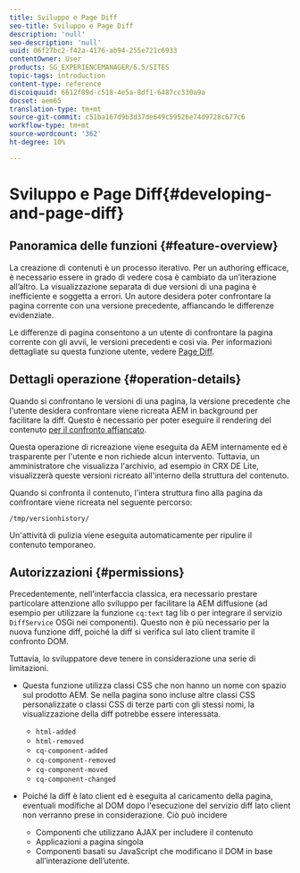 ```yaml
---
title: Sviluppo e Page Diff
seo-title: Sviluppo e Page Diff
description: 'null'
seo-description: 'null'
uuid: 06f27bc2-f42a-4176-ab94-255e721c6933
contentOwner: User
products: SG_EXPERIENCEMANAGER/6.5/SITES
topic-tags: introduction
content-type: reference
discoiquuid: 6612f89d-c518-4e5a-8df1-6487cc330a9a
docset: aem65
translation-type: tm+mt
source-git-commit: c51ba167d9b3d37de649c59526e74d9728c677c6
workflow-type: tm+mt
source-wordcount: '362'
ht-degree: 10%

---
```



# Sviluppo e Page Diff{#developing-and-page-diff}

## Panoramica delle funzioni {#feature-overview}

La creazione di contenuti è un processo iterativo. Per un authoring efficace, è necessario essere in grado di vedere cosa è cambiato da un’iterazione all’altro. La visualizzazione separata di due versioni di una pagina è inefficiente e soggetta a errori. Un autore desidera poter confrontare la pagina corrente con una versione precedente, affiancando le differenze evidenziate.

Le differenze di pagina consentono a un utente di confrontare la pagina corrente con gli avvii, le versioni precedenti e così via. Per informazioni dettagliate su questa funzione utente, vedere [Page Diff](/help/sites-authoring/page-diff.md).

## Dettagli operazione {#operation-details}

Quando si confrontano le versioni di una pagina, la versione precedente che l&#39;utente desidera confrontare viene ricreata AEM in background per facilitare la diff. Questo è necessario per poter eseguire il rendering del contenuto [per il confronto affiancato](/help/sites-developing/pagediff.md#operation-details).

Questa operazione di ricreazione viene eseguita da AEM internamente ed è trasparente per l&#39;utente e non richiede alcun intervento. Tuttavia, un amministratore che visualizza l&#39;archivio, ad esempio in CRX DE Lite, visualizzerà queste versioni ricreato all&#39;interno della struttura del contenuto.

Quando si confronta il contenuto, l&#39;intera struttura fino alla pagina da confrontare viene ricreata nel seguente percorso:

`/tmp/versionhistory/`

Un&#39;attività di pulizia viene eseguita automaticamente per ripulire il contenuto temporaneo.

## Autorizzazioni  {#permissions}

Precedentemente, nell&#39;interfaccia classica, era necessario prestare particolare attenzione allo sviluppo per facilitare la AEM diffusione (ad esempio per utilizzare la funzione `cq:text` tag lib o per integrare il servizio `DiffService` OSGi nei componenti). Questo non è più necessario per la nuova funzione diff, poiché la diff si verifica sul lato client tramite il confronto DOM.

Tuttavia, lo sviluppatore deve tenere in considerazione una serie di limitazioni.

* Questa funzione utilizza classi CSS che non hanno un nome con spazio sul prodotto AEM. Se nella pagina sono incluse altre classi CSS personalizzate o classi CSS di terze parti con gli stessi nomi, la visualizzazione della diff potrebbe essere interessata.

   * `html-added`
   * `html-removed`
   * `cq-component-added`
   * `cq-component-removed`
   * `cq-component-moved`
   * `cq-component-changed`

* Poiché la diff è lato client ed è eseguita al caricamento della pagina, eventuali modifiche al DOM dopo l&#39;esecuzione del servizio diff lato client non verranno prese in considerazione. Ciò può incidere

   * Componenti che utilizzano AJAX per includere il contenuto
   * Applicazioni a pagina singola
   * Componenti basati su JavaScript che modificano il DOM in base all’interazione dell’utente.
